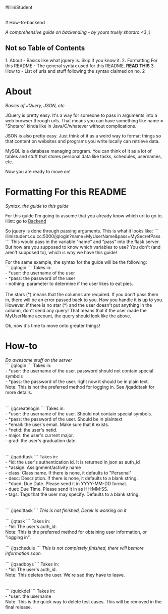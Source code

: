 #IlliniStudent

<br>
# How-to-backend

<em>A comprehensive guide on backending - by yours truely shotaro <3 ;)</em>
<h2> Not so Table of Contents</h2>
1. About - Basics like what jquery is. Skip if you know it.
2. Formatting For this README - The general syntax used for this README. <b>READ THIS</b>
3. How to - List of urls and stuff following the syntax claimed on no. 2

<h1>About</h1>
<em>Basics of JQuery, JSON, etc</em>
<p>JQuery is pretty easy. It's a way for someone to pass in arguments into a web browser through urls. That means you can have something like name = "Shotaro" kinda like in Java/C/whatever without complications.
<p>JSON is also pretty easy. Just think of it as a weird way to format things so that
content on websites and programs you write locally can retrieve data.
<p>MySQL is a database managing program. You can think of it as a lot of tables and
stuff that stores personal data like tasks, schedules, usernames, etc.

<p> Now you are ready to move on!

<h1>Formatting For this README</h1>
<em>Syntax, the guide to this guide</em>
<p>For this guide I'm going to assume that you already know which url to go to.
Hint: go to <a href="illinistudent.cu.cc:5000/">Backend</a>
<p> So jquery is done through passing arguments. This is what it looks like:
```
illinistudent.cu.cc:5000/jqlogin?name=MyUserName&pass=MySecretPass
```
This would pass in the variable "name" and "pass" into the flask server.
But how are you supposed to know which variables to use? You don't (and
aren't supposed to), which is why we have this guide!

<p> For the same example, the syntax for the guide will be the following:
<br>
```
/jqlogin
```
Takes in:<br>
      - *user: the username of the user<br>
      - *pass: the password of the user<br>
      - nothing: parameter to determine if the user likes to eat pies.<br>
<br>
The stars (*) means that the columns are required. If you don't pass them in, there
will be an error passed back to you. How you handle it is up to you.
However, if there is no star (*) and the user doesn't put anything in the column, don't
send any query! That means that if the user made the MyUserName account, the query
should look like the above.

<p> Ok, now it's time to move onto greater things!

<h1>How-to</h1>
<em>Do awesome stuff on the server</em>
<br>
```
/jqlogin
```
Takes in:<br>
      - *user: the username of the user. password should not contain special symbols<br>
      - *pass: the password of the user. right now it should be in plain text.<br>
Note: This is not the preferred method for logging in. See /jqaddtask for more details.<br>
<br>
<br>
```
/jqcreatelogin
```
Takes in:<br>
      - *user: the username of the user. Should not contain special symbols.<br>
      - *pass: the password of the user. Should be in plaintext<br>
      - *email: the user's email. Make sure that it exists.<br>
      - *netid: the user's netid.<br>
      - major: the user's current major.<br>
      - grad: the user's graduation date.<br>


<br>
<br>
```
/jqaddtask
```
Takes in:<br>
      - *id: the user's authentication id. It is returned in json as auth_id<br>
      - *assign: Assignment/activity name<br>
      - class: Class name. If there is none, it defaults to "Personal"<br>
      - desc: Description. If there is none, it defaults to a blank string.<br>
      - *dued: Due Date. Please send it in YYYY-MM-DD format.<br>
      - duet: Due Time. Please send it in as HH:MM:SS.<br>
      - tags: Tags that the user may specify. Defaults to a blank string.<br>

<br>
<br>
```
/jqedittask
```
<em>This is not finished, Derek is working on it</em>

<br>
<br>
```
/jqtask
```
Takes in:<br>
      - *id: The user's auth_id.<br>
Note: This is the preferred method for obtaining user information, or "logging in".<br>

<br>
```
/jqschedule
```
<em>This is not completely finished, there will bemore information soon.</em>

<br>
<br>
```
/jqsadboys
```
Takes in:<br>
      - *id: The user's auth_id.<br>
Note: This deletes the user. We're sad they have to leave.<br>

<br>
<br>
```
/quickdel
```
Takes in:<br>
      - *user: the username<br>
Note: This is the quick way to delete test cases. This will be removed in the final
release.<br>

